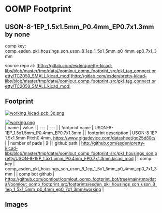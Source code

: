 # OOMP Footprint  
## USON-8-1EP_1.5x1.5mm_P0.4mm_EP0.7x1.3mm  by none  
  
oomp key: oomp_esden_pkl_housings_son_uson_8_1ep_1_5x1_5mm_p0_4mm_ep0_7x1_3mm  
  
source repo at: [http://gitlab.com/esden/pretty-kicad-libs/blob/master/tmp/data//oomlout_oomp_footprint_src/pkl_tag_connect.pretty/TC2050_SMALL.kicad_mod](http://gitlab.com/esden/pretty-kicad-libs/blob/master/tmp/data//oomlout_oomp_footprint_src/pkl_tag_connect.pretty/TC2050_SMALL.kicad_mod)  
## Footprint  
  
[![working_kicad_pcb_3d.png](working_kicad_pcb_3d_600.png)](working_kicad_pcb_3d.png)  
  
[![working.png](working_600.png)](working.png)  
| name | value | 
| --- | --- | 
| footprint name | USON-8-1EP_1.5x1.5mm_P0.4mm_EP0.7x1.3mm | 
| footprint description | USON-8 1EP 1.5x1.5mm Pitch0.4mm, https://www.gigadevice.com/datasheet/gd25d80c/ | 
| number of pads | 9 | 
| github path | http://github.com/esden/pretty-kicad-libs/blob/master/tmp/data//oomlout_oomp_footprint_src/pkl_housings_son.pretty/USON-8-1EP_1.5x1.5mm_P0.4mm_EP0.7x1.3mm.kicad_mod | 
| oomp key | oomp_esden_pkl_housings_son_uson_8_1ep_1_5x1_5mm_p0_4mm_ep0_7x1_3mm | 
| oomp bot github | https://github.com/oomlout/oomlout_oomp_footprint_bot/tree/main/tmp/data//oomlout_oomp_footprint_src/footprints/esden_pkl_housings_son_uson_8_1ep_1_5x1_5mm_p0_4mm_ep0_7x1_3mm/working | 
## Images  
